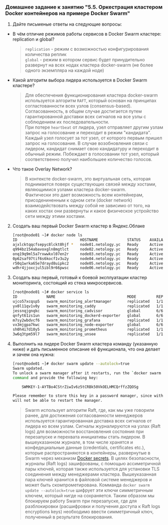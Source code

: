 ### Домашнее задание к занятию "5.5. Оркестрация кластером Docker контейнеров на примере Docker Swarm"

1. Дайте письменые ответы на следующие вопросы:
  * В чём отличие режимов работы сервисов в Docker Swarm кластере: replication и global?
    > `replication` - режим с возможностью конфигурирования количества реплик  
    > `global` - режим в котором сервис будет принудительно развернут на всех нодах кластера docker-swarm (не более одного экземпляра на каждой ноде)
  * Какой алгоритм выбора лидера используется в Docker Swarm кластере?
    > Для обеспечения функционирования кластера docker-swarm используется алгоритм `RAFT`, который основан на принципах согластованности всех узлов (consensus-based). Согласованность, в общем случае достигается путем гарантированной доставки всех сигналов на все узлы с соблюдением их последовательности.  
    При потере `heartbeat` от лидера, узел отправляет другим узлам запрос на голосование и переходит в режим "кандидата". Каждый узел голосует за тот узел, от которого первым пришел запрос на голосование. В случае возобновления связи с лидером, кандидат снимает свою кандидатуру и переходит в обычный режим. Побеждает в голосовании тот узел, который соответственно получил наибольшее количество голосов.
  * Что такое Overlay Network?
    >В контексте docker-swarm, это виртуальная сеть, которая поднимается поверх существующих связей между хостами, являющимися узлами кластера docker-swarm.  
    Фактически это дает возможность всем контейнерам, присодениненным к одном сети (docker network) взаимодействовать между собой не зависимо от того, на каких хостах они развернуты и какое физическое устройство сети между этими хостами.

2. Создать ваш первый Docker Swarm кластер в Яндекс.Облаке
    ```bash
    [root@node01 ~]# docker node ls
    ID                            HOSTNAME             STATUS    AVAILABILITY   MANAGER STATUS   ENGINE VERSION
    ajxlcktqqcfsepyc8lckt0hjf *   node01.netology.yc   Ready     Active         Leader           20.10.17
    q994bz154abavoxgln8mgtlct     node02.netology.yc   Ready     Active         Reachable        20.10.17
    onq19q9ml5a7rxwwkxl07en2r     node03.netology.yc   Ready     Active         Reachable        20.10.17
    0p62saf97tif6s6kocf1v3u2y     node04.netology.yc   Ready     Active                          20.10.17
    r50q1wrka65e7drayd8uipkc2     node05.netology.yc   Ready     Active                          20.10.17
    wdhr4jjoxcjul5ibl9r66pwsc     node06.netology.yc   Ready     Active                          20.10.17
    ```
3. Создать ваш первый, готовый к боевой эксплуатации кластер мониторинга, состоящий из стека микросервисов.
    ```bash
    [root@node01 ~]# docker service ls
    ID             NAME                                MODE         REPLICAS   IMAGE                                          PORTS
    ujco57xcqsp5   swarm_monitoring_alertmanager       replicated   1/1        stefanprodan/swarmprom-alertmanager:v0.14.0    
    yx0l11qv1v0y   swarm_monitoring_caddy              replicated   1/1        stefanprodan/caddy:latest                      *:3000->3000/tcp, *:9090->9090/tcp, *:9093-9094->9093-9094/tcp
    jessnqjgnqkc   swarm_monitoring_cadvisor           global       6/6        google/cadvisor:latest                         
    qnfyt61zs1un   swarm_monitoring_dockerd-exporter   global       6/6        stefanprodan/caddy:latest                      
    m7sy2wbdvcf6   swarm_monitoring_grafana            replicated   1/1        stefanprodan/swarmprom-grafana:5.3.4           
    vx3mjgpa7kwc   swarm_monitoring_node-exporter      global       6/6        stefanprodan/swarmprom-node-exporter:v0.16.0   
    sh0h4i7d10y5   swarm_monitoring_prometheus         replicated   1/1        stefanprodan/swarmprom-prometheus:v2.5.0       
    3w6q3tpm59l7   swarm_monitoring_unsee              replicated   1/1        cloudflare/unsee:v0.8.0    
    ```
4. Выполнить на лидере Docker Swarm кластера команду (указанную ниже) и дать письменное описание её функционала, что она делает и зачем она нужна:
    ```bash
    [root@node01 ~]# docker swarm update --autolock=true
    Swarm updated.
    To unlock a swarm manager after it restarts, run the `docker swarm unlock`
    command and provide the following key:

        SWMKEY-1-AYTBo4CStrZiwIv6z5tCRBk50VkOELHMCQrffzZQOSg

    Please remember to store this key in a password manager, since without it you
    will not be able to restart the manager.    
    ```
    > Swarm использует алгоритм Raft, где, как мы уже говорили ранее, для достижения согласованности менеджеров используется гарантированная доставка всех сигналов от лидера ко всем узлам. Сигналы журналируются на узлах (Raft logs) для возможности восстановления состояния при перезапуске и перехвата инициативы стать лидером. В вышеуказанном журнале, в том числе хранятся и конфедециальные данные (credentials, certificates etc.), которые распространяются в контейнеры, развернутые в Swarm через механизм [Docker secrets](https://docs.docker.com/engine/swarm/secrets/). В целях безопасности, журналы (Raft logs) зашифрованы, с помощью ассиметричной пары ключей, которая также используется для установки TLS соединения между менеджерами кластера. Вышеуказанная пара ключей хранится в файловой системе менеджеров и может быть скомпрометирована. Комманда `docker swarm update --autolock=true` шифрует эти ключи симметричным ключем, который нигде на сохраняется. Таким образом мы блокируем работу Swarm при перезапуске, где для разблокировки (расшифровки и получения доступа к Raft logs encryptions keys) необходимо ввести симметричный ключ, полученный в результате блокирования.